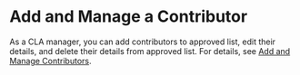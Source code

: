# Add and Manage a Contributor

As a CLA manager, you can add contributors to approved list, edit their details, and delete their details from approved list. For details, see [Add and Manage Contributors](../../easycla/cla-managers/approve-and-manage-contributors.md).

